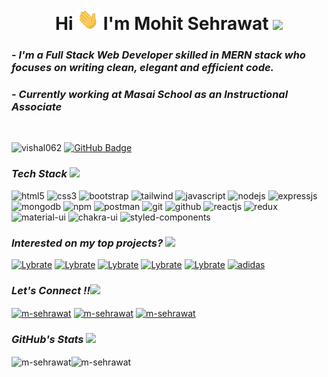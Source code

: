 <h1 align="center">Hi <img src="https://raw.githubusercontent.com/ABSphreak/ABSphreak/master/gifs/Hi.gif" width="35"> I'm Mohit Sehrawat <img src="https://camo.githubusercontent.com/d3359cb00ab0b5ed8f2e1fe3fceb4fbaf3b614340f8c0db99c17b9f50b351770/68747470733a2f2f656d6f6a69732e736c61636b6d6f6a69732e636f6d2f656d6f6a69732f696d616765732f313533313834393433302f343234362f626c6f622d73756e676c61737365732e6769663f31353331383439343330" width="35"></h1>
<h3>- <i>I'm a Full Stack Web Developer skilled in MERN stack who focuses on writing clean, elegant and efficient code.</i></h3>

<h3>- <i>Currently working at Masai School as an Instructional Associate</i></h3>
<br>

<p align="left"> <img src="https://komarev.com/ghpvc/?username=m-sehrawat&label=Profile%20views&color=0e75b6&style=flat" alt="vishal062" />
<a href="https://github.com/m-sehrawat?tab=followers"><img src="https://img.shields.io/github/followers/m-sehrawat?label=Followers&style=social" alt="GitHub Badge"></a>
</p>

<h3><i>Tech Stack <img src="https://camo.githubusercontent.com/beb64ff21c883e318e4f5db5231c2ba4175705bea1c9249e82a41ab375db4f75/68747470733a2f2f6d65646961322e67697068792e636f6d2f6d656469612f51737347456d706b79454f684243623765312f67697068792e6769663f6369643d656366303565343761306e336769316266716e74716d6f62386739616964316f796a327772336473336d67373030626c267269643d67697068792e676966" width="35"/></i></h3>

<p>
<img src="https://img.shields.io/badge/HTML5-E34F26?style=for-the-badge&logo=html5&logoColor=white" alt="html5"/>
<img src="https://img.shields.io/badge/CSS3-1572B6?style=for-the-badge&logo=css3&logoColor=white" alt="css3"/>
<img src="https://img.shields.io/badge/Bootstrap-563D7C?style=for-the-badge&logo=bootstrap&logoColor=white" alt="bootstrap"/>
<img src="https://img.shields.io/badge/Tailwind_CSS-38B2AC?style=for-the-badge&logo=tailwind-css&logoColor=white" alt="tailwind"/>
<img src="https://img.shields.io/badge/JavaScript-323330?style=for-the-badge&logo=javascript&logoColor=F7DF1E" alt="javascript"/>
<img src="https://img.shields.io/badge/Node.js-339933?style=for-the-badge&logo=nodedotjs&logoColor=white" alt="nodejs" />
<img src="https://img.shields.io/badge/Express.js-000000?style=for-the-badge&logo=express&logoColor=white" alt="expressjs"/>
<img src="https://img.shields.io/badge/MongoDB-4EA94B?style=for-the-badge&logo=mongodb&logoColor=white" alt="mongodb"/>
<img src="https://img.shields.io/badge/npm-CB3837?style=for-the-badge&logo=npm&logoColor=white" alt="npm"/>
<img src="https://img.shields.io/badge/Postman-FF6C37?style=for-the-badge&logo=Postman&logoColor=white" alt="postman"/>
  <img src="https://img.shields.io/badge/Git-f44d27?style=for-the-badge&logo=git&logoColor=white" alt="git"/>
<img src="https://img.shields.io/badge/GitHub-100000?style=for-the-badge&logo=github&logoColor=white" alt="github"/>
<img src="https://img.shields.io/badge/React-20232A?style=for-the-badge&logo=react&logoColor=61DAFB" alt="reactjs" />
<img src="https://img.shields.io/badge/Redux-593D88?style=for-the-badge&logo=redux&logoColor=white" alt="redux" />
<img src="https://img.shields.io/badge/Material%20UI-007FFF?style=for-the-badge&logo=mui&logoColor=white" alt="material-ui"/>
<img src="https://img.shields.io/badge/Chakra%20UI-3bc7bd?style=for-the-badge&logo=chakraui&logoColor=white" alt="chakra-ui"/>
<img src="https://img.shields.io/badge/styled--components-DB7093?style=for-the-badge&logo=styled-components&logoColor=white" alt="styled-components"/>
</p>


<h3><i>Interested on my top projects? <img src="https://media2.giphy.com/media/dqOQq1ToYzf8fWODSb/giphy.gif" width="50" /></i></h3>
<p align="left">
  <a href="https://github.com/m-sehrawat/Mini-Store" target="blank"><img src="https://img.shields.io/static/v1?style=for-the-badge&message=Mini Store&color=1BB91F&logo=tmux&logoColor=FFFFFF&label=" alt="Lybrate" /></a> 
  <a href="https://github.com/m-sehrawat/Weather-App" target="blank"><img src="https://img.shields.io/static/v1?style=for-the-badge&message=Weather App&color=FD3A5C&logo=hotjar&logoColor=FFFFFF&label=" alt="Lybrate" /></a>   
  <a href="https://github.com/m-sehrawat/Translation-App" target="blank"><img src="https://img.shields.io/static/v1?style=for-the-badge&message=Translation App&color=840010&logo=Signal&logoColor=FFFFFF&label=" alt="Lybrate" /></a>   
<a href="https://github.com/m-sehrawat/Facebook-Clone" target="blank"><img src="https://img.shields.io/static/v1?style=for-the-badge&message=Facebook&color=1a78f4&logo=facebook&logoColor=FFFFFF&label=" alt="Lybrate" /></a>   
<a href="https://github.com/m-sehrawat/Lybrate-Website-Clone-Version-2.0" target="blank"><img src="https://img.shields.io/static/v1?style=for-the-badge&message=Lybrate&color=E60012&logo=stadia&logoColor=FFFFFF&label=" alt="Lybrate" /></a>   
<a href="https://github.com/m-sehrawat/Adidas-Website-Clone" target="blank"><img src="https://img.shields.io/static/v1?style=for-the-badge&message=Adidas&color=000000&logo=Adidas&logoColor=FFFFFF&label=" alt="adidas"/></a>
</p>


<h3><i>Let's Connect !!<img src="https://raw.githubusercontent.com/ShahriarShafin/ShahriarShafin/main/Assets/handshake.gif" width="100" /></i></h3>
<p align="left">
<a href="https://linkedin.com/in/m-sehrawat" target="blank"><img align="center" src="https://img.shields.io/badge/LinkedIn-0077B5?style=for-the-badge&logo=linkedin&logoColor=white" alt="m-sehrawat" /></a>
  <a href="https://hashnode.com/@mohit-sehrawat" target="blank"><img align="center" src="https://img.shields.io/badge/Hashnode-2962FF?style=for-the-badge&logo=hashnode&logoColor=white" alt="m-sehrawat" /></a>
  <a title="mohitsehrawat000@gmail.com" href="mailto:mohitsehrawat000@gmail.com" target="blank"><img align="center" src="https://img.shields.io/badge/Gmail-D14836?style=for-the-badge&logo=gmail&logoColor=white" alt="m-sehrawat" /></a> 
</p>


<h3><i>GitHub's Stats <img src="https://camo.githubusercontent.com/f11b92476ee793cfe97f20e0564ab552bd9bd670179d7b6772c59bb4d3218ca6/68747470733a2f2f692e70696e696d672e636f6d2f6f726967696e616c732f36352f63342f66342f36356334663435323537316265313236316539633632336637646134383861632e676966" width="35"/></i></h3>

<p>
<img align="center" src="https://github-readme-stats.vercel.app/api?username=m-sehrawat&count_private=true&show_icons=true&include_all_commits=true&hide=issues,contribs&border_radius=0&locale=en" alt="m-sehrawat" height="139"/><img align="center" src="https://github-readme-stats.vercel.app/api/top-langs/?username=m-sehrawat&layout=compact&border_radius=0" alt="m-sehrawat" height="139" />
</p>


<!-- <h3><i>Top Repositories <img src="https://external-content.duckduckgo.com/iu/?u=https%3A%2F%2Fblog.rapidapi.com%2Fwp-content%2Fuploads%2F2017%2F01%2Foctocat.gif&f=1&nofb=1" width="50" /> </i></h3>

<p>
<a href="https://github.com/m-sehrawat/Lybrate-Website-Clone">
<img align="center" src="https://github-readme-stats.vercel.app/api/pin/?username=m-sehrawat&repo=Lybrate-Website-Clone&locale=en&border_radius=0" alt="m-sehrawat"/>
</a>
  <a href="https://github.com/m-sehrawat/Adidas-Website-Clone">
<img align="center" src="https://github-readme-stats.vercel.app/api/pin/?username=m-sehrawat&repo=Adidas-Website-Clone&locale=en&border_radius=0" alt="m-sehrawat"/>
</a>
</p> -->


